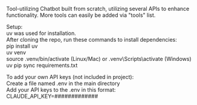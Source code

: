 Tool-utilizing Chatbot built from scratch, utilizing several APIs to enhance functionality.
More tools can easily be added via "tools" list.
  
Setup:  
  uv was used for installation.  
  After cloning the repo, run these commands to install dependencies:  
    pip install uv  
    uv venv  
    source .venv/bin/activate (Linux/Mac) or .venv\Scripts\activate (Windows)  
    uv pip sync requirements.txt  

  To add your own API keys (not included in project):  
    Create a file named .env in the main directory  
    Add your API keys to the .env in this format:  
    CLAUDE_API_KEY=#############  
    
